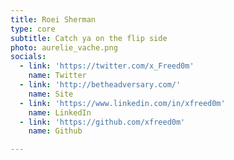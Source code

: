 ```yaml
---
title: Roei Sherman
type: core
subtitle: Catch ya on the flip side
photo: aurelie_vache.png
socials:
  - link: 'https://twitter.com/x_Freed0m'
    name: Twitter
  - link: 'http://betheadversary.com/'
    name: Site
  - link: 'https://www.linkedin.com/in/xfreed0m'
    name: LinkedIn
  - link: 'https://github.com/xfreed0m'
    name: Github

---
```

